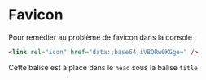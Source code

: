 # Favicon

Pour remédier au problème de favicon dans la console :

```html
<link rel="icon" href="data:;base64,iVBORw0KGgo=" />
```

 Cette balise est à placé dans le `head` sous la balise `title`
